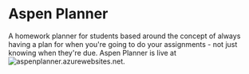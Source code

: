 # Aspen Planner
A homework planner for students based around the concept of always having a plan for when you're going to do your assignments - not just knowing when they're due. Aspen Planner is live at ![aspenplanner.azurewebsites.net](https://wwww.aspenplanner.azurewebsites.net).

